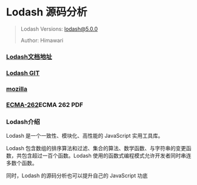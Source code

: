 # Lodash 源码分析

> Lodash Versions: lodash@5.0.0
>
> Author: Himawari

### [Lodash文档地址](https://www.lodashjs.com/)

### [Lodash GIT](https://github.com/lodash/lodash)

### [mozilla](https://developer.mozilla.org/zh-CN/)

### [ECMA-262](https://262.ecma-international.org/7.0)<a download target="_blank" :href="$withBase('/assets/ECMA-262.pdf')">ECMA 262 PDF</a>


### Lodash介绍

Lodash 是一个一致性、模块化、高性能的 JavaScript 实用工具库。

Lodash 包含数组的排序算法和过滤、集合的算法、数学函数、与字符串的变更函数，共包含超过一百个函数。Lodash 使用的函数式编程模式允许开发者同时串连多数个函数。

同时，Lodash 的源码分析也可以提升自己的 JavaScript 功底
